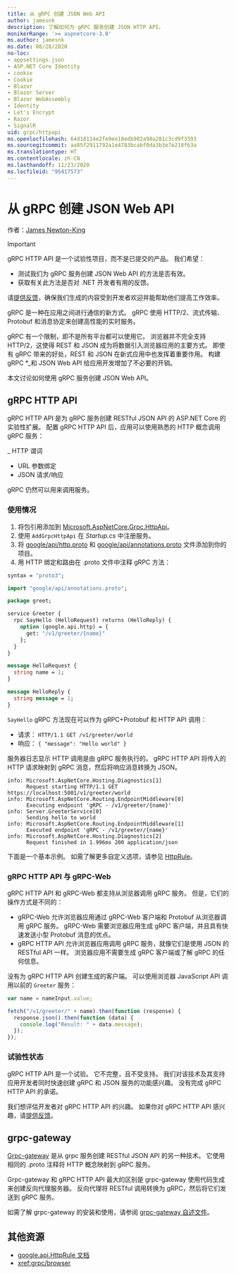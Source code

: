 ```yaml
---
title: 从 gRPC 创建 JSON Web API
author: jamesnk
description: 了解如何为 gRPC 服务创建 JSON HTTP API。
monikerRange: '>= aspnetcore-3.0'
ms.author: jamesnk
ms.date: 08/28/2020
no-loc:
- appsettings.json
- ASP.NET Core Identity
- cookie
- Cookie
- Blazor
- Blazor Server
- Blazor WebAssembly
- Identity
- Let's Encrypt
- Razor
- SignalR
uid: grpc/httpapi
ms.openlocfilehash: 64d18114e2fe9ee10edb902a98a281c3cd9f3393
ms.sourcegitcommit: aa85f2911792a1e4783bcabf0da3b3e7e218f63a
ms.translationtype: HT
ms.contentlocale: zh-CN
ms.lasthandoff: 11/23/2020
ms.locfileid: "95417573"
---
```

# <a name="create-json-web-apis-from-grpc"></a>从 gRPC 创建 JSON Web API

作者：[James Newton-King](https://twitter.com/jamesnk)

> [!IMPORTANT]
> gRPC HTTP API 是一个试验性项目，而不是已提交的产品。 我们希望：
>
> * 测试我们为 gRPC 服务创建 JSON Web API 的方法是否有效。
> * 获取有关此方法是否对 .NET 开发者有用的反馈。
>
> 请[提供反馈](https://github.com/grpc/grpc-dotnet/issues/167)，确保我们生成的内容受到开发者欢迎并能帮助他们提高工作效率。

gRPC 是一种在应用之间进行通信的新方式。 gRPC 使用 HTTP/2、流式传输、Protobuf 和消息协定来创建高性能的实时服务。

gRPC 有一个限制，即不是所有平台都可以使用它。 浏览器并不完全支持 HTTP/2，这使得 REST 和 JSON 成为将数据引入浏览器应用的主要方式。 即使有 gRPC 带来的好处，REST 和 JSON 在新式应用中也发挥着重要作用。 构建 gRPC *_和 JSON Web API 给应用开发增加了不必要的开销。

本文讨论如何使用 gRPC 服务创建 JSON Web API。

## <a name="grpc-http-api"></a>gRPC HTTP API

gRPC HTTP API 是为 gRPC 服务创建 RESTful JSON API 的 ASP.NET Core 的实验性扩展。 配置 gRPC HTTP API 后，应用可以使用熟悉的 HTTP 概念调用 gRPC 服务：

_ HTTP 谓词
* URL 参数绑定
* JSON 请求/响应

gRPC 仍然可以用来调用服务。

### <a name="usage"></a>使用情况

1. 将包引用添加到 [Microsoft.AspNetCore.Grpc.HttpApi](https://www.nuget.org/packages/Microsoft.AspNetCore.Grpc.HttpApi)。
1. 使用 `AddGrpcHttpApi` 在 *Startup.cs* 中注册服务。
1. 将 [google/api/http.proto](https://github.com/aspnet/AspLabs/blob/c1e59cacf7b9606650d6ec38e54fa3a82377f360/src/GrpcHttpApi/sample/Proto/google/api/http.proto) 和 [google/api/annotations.proto](https://github.com/aspnet/AspLabs/blob/c1e59cacf7b9606650d6ec38e54fa3a82377f360/src/GrpcHttpApi/sample/Proto/google/api/annotations.proto) 文件添加到你的项目。
1. 用 HTTP 绑定和路由在 .proto 文件中注释 gRPC 方法：

```protobuf
syntax = "proto3";

import "google/api/annotations.proto";

package greet;

service Greeter {
  rpc SayHello (HelloRequest) returns (HelloReply) {
    option (google.api.http) = {
      get: "/v1/greeter/{name}"
    };
  }
}

message HelloRequest {
  string name = 1;
}

message HelloReply {
  string message = 1;
}
```

`SayHello` gRPC 方法现在可以作为 gRPC+Protobuf 和 HTTP API 调用：

* 请求： `HTTP/1.1 GET /v1/greeter/world`
* 响应： `{ "message": "Hello world" }`

服务器日志显示 HTTP 调用是由 gRPC 服务执行的。 gRPC HTTP API 将传入的 HTTP 请求映射到 gRPC 消息，然后将响应消息转换为 JSON。

```
info: Microsoft.AspNetCore.Hosting.Diagnostics[1]
      Request starting HTTP/1.1 GET https://localhost:5001/v1/greeter/world
info: Microsoft.AspNetCore.Routing.EndpointMiddleware[0]
      Executing endpoint 'gRPC - /v1/greeter/{name}'
info: Server.GreeterService[0]
      Sending hello to world
info: Microsoft.AspNetCore.Routing.EndpointMiddleware[1]
      Executed endpoint 'gRPC - /v1/greeter/{name}'
info: Microsoft.AspNetCore.Hosting.Diagnostics[2]
      Request finished in 1.996ms 200 application/json
```

下面是一个基本示例。 如需了解更多自定义选项，请参见 [HttpRule](https://cloud.google.com/service-infrastructure/docs/service-management/reference/rpc/google.api#google.api.HttpRule)。

### <a name="grpc-http-api-vs-grpc-web"></a>gRPC HTTP API 与 gRPC-Web

gRPC HTTP API 和 gRPC-Web 都支持从浏览器调用 gRPC 服务。 但是，它们的操作方式是不同的：

* gRPC-Web 允许浏览器应用通过 gRPC-Web 客户端和 Protobuf 从浏览器调用 gRPC 服务。 gRPC-Web 需要浏览器应用生成 gRPC 客户端，并且具有快速发送小型 Protobuf 消息的优点。
* gRPC HTTP API 允许浏览器应用调用 gRPC 服务，就像它们是使用 JSON 的 RESTful API 一样。 浏览器应用不需要生成 gRPC 客户端或了解 gRPC 的任何信息。

没有为 gRPC HTTP API 创建生成的客户端。 可以使用浏览器 JavaScript API 调用以前的 `Greeter` 服务：

```javascript
var name = nameInput.value;

fetch("/v1/greeter/" + name).then(function (response) {
  response.json().then(function (data) {
    console.log("Result: " + data.message);
  });
});
```

### <a name="experimental-status"></a>试验性状态

gRPC HTTP API 是一个试验。 它不完整，且不受支持。 我们对该技术及其支持应用开发者同时快速创建 gRPC 和 JSON 服务的功能感兴趣。 没有完成 gRPC HTTP API 的承诺。

我们想评估开发者对 gRPC HTTP API 的兴趣。 如果你对 gRPC HTTP API 感兴趣，请[提供反馈](https://github.com/grpc/grpc-dotnet/issues/167)。

## <a name="grpc-gateway"></a>grpc-gateway

[Grpc-gateway](https://grpc-ecosystem.github.io/grpc-gateway/) 是从 grpc 服务创建 RESTful JSON API 的另一种技术。 它使用相同的 .proto 注释将 HTTP 概念映射到 gRPC 服务。

Grpc-gateway 和 gRPC HTTP API 最大的区别是 grpc-gateway 使用代码生成来创建反向代理服务器。 反向代理将 RESTful 调用转换为 gRPC，然后将它们发送到 gRPC 服务。

如需了解 grpc-gateway 的安装和使用，请参阅 [grpc-gateway 自述文件](https://github.com/grpc-ecosystem/grpc-gateway/#grpc-gateway)。

## <a name="additional-resources"></a>其他资源

* [google.api.HttpRule 文档](https://cloud.google.com/service-infrastructure/docs/service-management/reference/rpc/google.api#google.api.HttpRule)
* <xref:grpc/browser>
